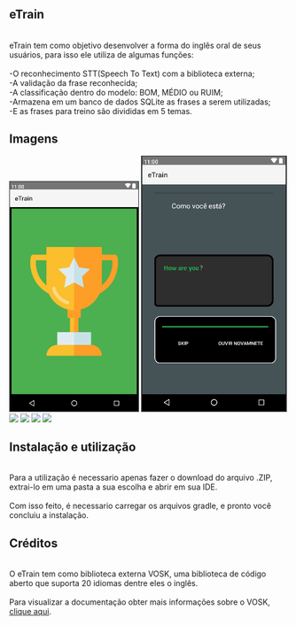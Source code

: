 ## eTrain

<br>eTrain tem como objetivo desenvolver a forma do inglês oral de seus usuários, para isso ele utiliza de algumas funções:<br/>
<br>-O reconhecimento STT(Speech To Text) com a biblioteca externa;
<br>-A validação da frase reconhecida;
<br>-A classificação dentro do modelo: BOM, MÉDIO ou RUIM;
<br>-Armazena em um banco de dados SQLite as frases a serem utilizadas;
<br>-E as frases para treino são divididas em 5 temas.

## Imagens
![ ](https://github.com/GabrielO-liveira/e-Train/blob/Main/app/src/main/assets/Tela_parabeniza%C3%A7%C3%A3o.png?raw=true)
![ ](https://github.com/GabrielO-liveira/e-Train/blob/Main/app/src/main/assets/Acertou.png?raw=true)
![ ](https://github.com/GabrielO-liveira/e-Train/blob/Main/app/src/main/assets/Conclus%C3%A3o.jpg?raw=true)
![ ](https://github.com/GabrielO-liveira/e-Train/blob/Main/app/src/main/assets/Conclus%C3%A3o.jpg?raw=true)
![ ](https://github.com/GabrielO-liveira/e-Train/blob/Main/app/src/main/assets/Conclus%C3%A3o.jpg?raw=true)
![ ](https://github.com/GabrielO-liveira/e-Train/blob/Main/app/src/main/assets/Conclus%C3%A3o.jpg?raw=true)



## Instalação e utilização

<br>Para a utilização é necessario apenas fazer o download do arquivo .ZIP, extrai-lo em uma pasta a sua escolha e abrir em sua IDE.<br/>
<br>Com isso feito, é necessario carregar os arquivos gradle, e pronto você concluiu a instalação.<br/>

 
## Créditos

<br>O eTrain tem como biblioteca externa VOSK, uma biblioteca de código aberto que suporta 20 idiomas dentre eles o inglês.<br/>
<br>Para visualizar a documentação obter mais informações sobre o VOSK, [clique aqui](https://alphacephei.com/vosk/install).<br/>


 
